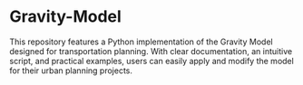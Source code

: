 # Gravity-Model
This repository features a Python implementation of the Gravity Model designed for transportation planning. With clear documentation, an intuitive script, and practical examples, users can easily apply and modify the model for their urban planning projects.
